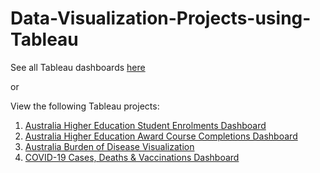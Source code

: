 # Data-Visualization-Projects-using-Tableau

See all Tableau dashboards [here](https://public.tableau.com/app/profile/melvin.galera/vizzes)

or

View the following Tableau projects:
1. [Australia Higher Education Student Enrolments Dashboard](https://public.tableau.com/views/AUS_HDE/StudentEnrolmentsPartA?:language=en-US&:sid=&:display_count=n&:origin=viz_share_link)
2. [Australia Higher Education Award Course Completions Dashboard](https://public.tableau.com/views/AUS_Completion/Dashboard1?:language=en-US&:sid=&:display_count=n&:origin=viz_share_link)
3. [Australia Burden of Disease Visualization](https://public.tableau.com/views/aus_burden_of_disease_viz/ABDdashboard?:language=en-US&:sid=&:display_count=n&:origin=viz_share_link)
4. [COVID-19 Cases, Deaths & Vaccinations Dashboard](https://public.tableau.com/views/Covid_deaths_17194860048630/Dashboard1?:language=en-US&:sid=&:display_count=n&:origin=viz_share_link)
